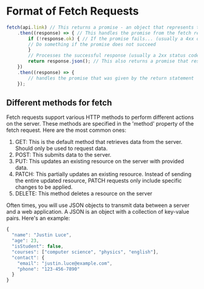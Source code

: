 # Format of Fetch Requests

```javascript
fetch(api.link) // This returns a promise - an object that represents the eventual completion (or failure) of an operation
    .then((response) => { // This handles the promise from the fetch request
        if (!response.ok) { // If the promise fails... (usually a 4xx or 5xx status code)
        // Do something if the promise does not succeed
        }
        // Processes the successful response (usually a 2xx status code)
        return response.json(); // This also returns a promise that resolves to the JSON object when parsing is complete
    })
    .then((response) => {
        // handles the promise that was given by the return statement
    });
```

## Different methods for fetch

Fetch requests support various HTTP methods to perform different actions on the server. These methods are specified in the 'method' property of the fetch request. Here are the most common ones:

1. GET: This is the default method that retrieves data from the server. Should only be used to request data.
2. POST: This submits data to the server.
3. PUT: This updates an existing resource on the server with provided data.
4. PATCH: This partially updates an existing resource. Instead of sending the entire updated resource, PATCH requests only include specific changes to be applied.
5. DELETE: This method deletes a resource on the server

Often times, you will use JSON objects to transmit data between a server and a web application. A JSON is an object with a collection of key-value pairs. Here's an example:

```javascript
{
  "name": "Justin Luce",
  "age": 23,
  "isStudent": false,
  "courses": ["computer science", "physics", "english"],
  "contact": {
    "email": "justin.luce@example.com",
    "phone": "123-456-7890"
  }
}
```
